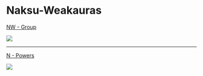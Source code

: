 # Naksu-Weakauras
[NW - Group](https://github.com/Naksua/Naksu-Weakauras/blob/main/NW%20-%20Group/NW%20-%20Group.txt)

<img src="https://cdn.discordapp.com/attachments/837354219911643209/881166634172182538/NW_-_Group.png">

***

[N - Powers](https://github.com/Naksua/Naksu-Weakauras/blob/main/N%20-%20Powers/N%20-%20Powers.txt)

<img src="https://cdn.discordapp.com/attachments/837354219911643209/881166603255963689/N_-_Powers.png">
